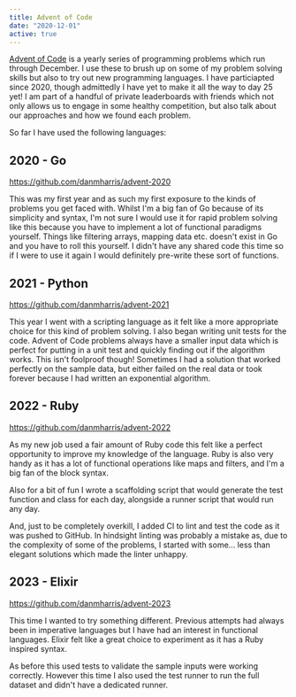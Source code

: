 ```yaml
---
title: Advent of Code
date: "2020-12-01"
active: true
---
```


[Advent of Code](https://adventofcode.com/) is a yearly series of programming problems which run through December. I use these to brush up on some of my problem solving skills but also to try
out new programming languages. I have particiapted since 2020, though admittedly I have yet to make it all the way to
day 25 yet! I am part of a handful of private leaderboards with friends which not only allows us to engage in some healthy competition, but also talk about our approaches and how we found each problem.

So far I have used the following languages:

## 2020 - Go

https://github.com/danmharris/advent-2020

This was my first year and as such my first exposure to the kinds of problems you get faced with. Whilst I'm a big fan of Go because of its simplicity and syntax, I'm not sure I would use it for rapid problem solving like this because you have to implement a lot of functional paradigms yourself. Things like filtering arrays, mapping data etc. doesn't exist in Go and you have to roll this yourself. I didn't have any shared code this time so if I were to use it again I would definitely pre-write these sort of functions.

## 2021 - Python

https://github.com/danmharris/advent-2021

This year I went with a scripting language as it felt like a more appropriate choice for this kind of problem solving. I also began writing unit tests for the code. Advent of Code problems always have a smaller input data which is perfect for putting in a unit test and quickly finding out if the algorithm works. This isn't foolproof though! Sometimes I had a solution that worked perfectly on the sample data, but either failed on the real data or took forever because I had written an exponential algorithm.

## 2022 - Ruby

https://github.com/danmharris/advent-2022

As my new job used a fair amount of Ruby code this felt like a perfect opportunity to improve my knowledge of the language. Ruby is also very handy as it has a lot of functional operations like maps and filters, and I'm a big fan of the block syntax.

Also for a bit of fun I wrote a scaffolding script that would generate the test function and class for each day, alongside a runner script that would run any day.

And, just to be completely overkill, I added CI to lint and test the code as it was pushed to GitHub. In hindsight linting was probably a mistake as, due to the complexity of some of the problems, I started with some... less than elegant solutions which made the linter unhappy.

## 2023 - Elixir

https://github.com/danmharris/advent-2023

This time I wanted to try something different. Previous attempts had always been in imperative languages but I have had an interest in functional languages. Elixir felt like a great choice to experiment as it has a Ruby inspired syntax.

As before this used tests to validate the sample inputs were working correctly. However this time I also used the test runner to run the full dataset and didn't have a dedicated runner.
